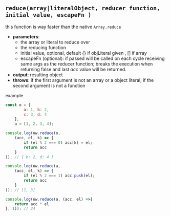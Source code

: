 ## `reduce(array|literalObject, reducer function, initial value, escapeFn )`  
this function is way faster than the native `Array.reduce`  
- **parameters**:
    - the array or literal to reduce over
    - the reducing function
    - initial value, optional, default {} if objLiteral given , [] if array
    - escapeFn (optional): if passed will be called on each cycle receiving same args as the reducer function; breaks the execution when returning false and last _acc_ value will be returned.
- **output**: resulting object 
- **throws**: if the first argument is not an array or a object literal; if the second argument is not a function

example  

``` js  
const o = {
        a: 1, b: 2,
        c: 3, d: 4
    },
    a = [1, 2, 3, 4];

console.log(ow.reduce(o,
    (acc, el, k) => {
        if (el % 2 === 0) acc[k] = el;
        return acc
    }
)); // { b: 2, d: 4 }

console.log(ow.reduce(a,
    (acc, el, k) => {
        if (el % 2 === 1) acc.push(el);
        return acc
    }
)); // [1, 3]

console.log(ow.reduce(a, (acc, el) =>{
    return acc * el
}, 1)); // 24
```